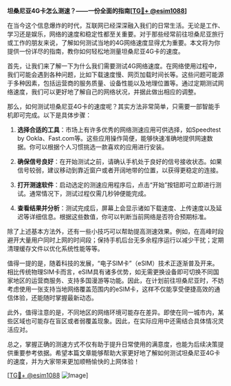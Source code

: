 **坦桑尼亚4G卡怎么测速？——一份全面的指南[[TG💪+ @esim1088](https://t.me/s/esim1088)]**

在当今这个信息爆炸的时代，互联网已经深深融入我们的日常生活。无论是工作、学习还是娱乐，网络的速度和稳定性都至关重要。对于那些经常前往坦桑尼亚旅行或工作的朋友来说，了解如何测试当地的4G网络速度显得尤为重要。本文将为你提供一份详尽的指南，教你如何轻松地测量坦桑尼亚4G卡的速度。

首先，让我们来了解一下为什么我们需要测试4G网络速度。在网络使用过程中，我们可能会遇到各种问题，比如下载速度慢、网页加载时间长等。这些问题可能源于多种因素，包括运营商的服务质量、设备性能以及地理位置等。通过定期测试网络速度，我们可以更好地了解自己的网络状况，并据此做出相应的调整。

那么，如何测试坦桑尼亚4G卡的速度呢？其实方法非常简单，只需要一部智能手机即可完成。以下是具体步骤：

1. **选择合适的工具**：市场上有许多优秀的网络测速应用可供选择，如Speedtest by Ookla、Fast.com等。这些应用操作简便，能够快速准确地提供网速数据。你可以根据个人习惯挑选一款喜欢的应用进行安装。

2. **确保信号良好**：在开始测试之前，请确认手机处于良好的信号接收状态。如果信号较弱，建议移动到靠近窗户或者开阔地带的位置，以获得更稳定的连接。

3. **打开测速软件**：启动选定的测速应用程序后，点击“开始”按钮即可立即进行测试。通常情况下，测试过程仅需几秒钟便能完成。

4. **查看结果并分析**：测试完成后，屏幕上会显示诸如下载速度、上传速度以及延迟等详细信息。根据这些数值，你可以判断当前网络是否符合预期标准。

除了上述基本方法外，还有一些小技巧可以帮助提高测速效果。例如，在高峰时段避开大量用户同时上网的时间段；保持手机后台无多余程序运行以减少干扰；定期清理缓存文件以优化系统性能等等。

值得一提的是，随着科技的发展，“电子SIM卡”（eSIM）技术正逐渐普及开来。相比传统物理SIM卡而言，eSIM具有诸多优势，如无需更换设备即可切换不同国家地区的运营商服务、支持多国漫游等功能。因此，在计划前往坦桑尼亚时，不妨考虑使用一张支持当地网络覆盖范围内的eSIM卡，这样不仅能享受便捷高效的通信体验，还能随时掌握最新动态。

此外，值得注意的是，不同地区的网络环境可能存在差异。即使在同一城市内，某些区域也可能存在盲区或者弱覆盖现象。因此，在实际应用中还需结合具体情况灵活应对。

总之，掌握正确的测速方式不仅有助于提升日常使用的满意度，也能为后续决策提供重要参考依据。希望本篇文章能够帮助大家更好地了解如何测试坦桑尼亚4G卡的速度，并为大家带来更加顺畅愉快的上网体验！

[[TG💪+ @esim1088](https://t.me/s/esim1088) ![Image](https://i.postimg.cc/4NQfJmqS/Snipaste-2025-05-13-00-14-12.png)]